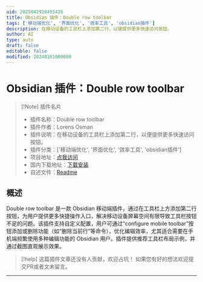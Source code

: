 ```yaml
---
uid: 2025042920495426
title: Obsidian 插件：Double row toolbar
tags: ['移动端优化', '界面优化', '效率工具', 'obsidian插件']
description: 在移动设备的工具栏上添加第二行，以便提供更多快速访问按钮。
author: AI
type: auto
draft: false
editable: false
modified: 20240101000000
---
```


# Obsidian 插件：Double row toolbar

> [!Note] 插件名片
> - 插件名称：Double row toolbar
> - 插件作者：Lorens Osman
> - 插件说明：在移动设备的工具栏上添加第二行，以便提供更多快速访问按钮。
> - 插件分类：['移动端优化', '界面优化', '效率工具', 'obsidian插件']
> - 项目地址：[点我访问](https://github.com/lorens-osman-dev/double-row-toolbar)
> - 国内下载地址：[下载安装](https://pkmer.cn/products/plugin/pluginMarket/?double-row-toolbar)
> - 自述文件：[Readme](https://ghproxy.net/https://raw.githubusercontent.com/lorens-osman-dev/double-row-toolbar/main/README.md)



## 概述

Double row toolbar 是一款 Obsidian 移动端插件，通过在工具栏上方添加第二行按钮，为用户提供更多快捷操作入口，解决移动设备屏幕空间有限导致工具栏按钮不足的问题。该插件支持自定义配置，用户可通过“configure mobile toolbar”按钮添加或删除功能（如“删除当前行”等命令），优化编辑效率，尤其适合需要在手机端频繁使用多种编辑功能的 Obsidian 用户。插件提供推荐工具栏布局示例，并通过截图直观展示效果。


> [!help] 
> 这篇插件文章还没有人贡献，欢迎占坑！
> 如果您有好的想法欢迎提交PR或者文末留言。
> 

---



